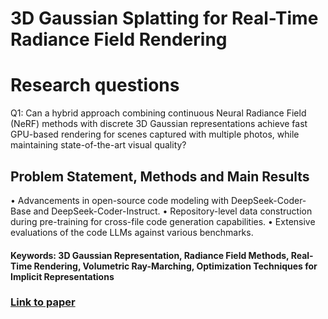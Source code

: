 # 3D Gaussian Splatting for Real-Time Radiance Field Rendering

# Research questions
Q1: Can a hybrid approach combining continuous Neural Radiance Field (NeRF) methods with discrete 3D Gaussian representations achieve fast GPU-based rendering for scenes captured with multiple photos, while maintaining state-of-the-art visual quality?

## Problem Statement, Methods and Main Results

  • Advancements in open-source code modeling with DeepSeek-Coder-Base and DeepSeek-Coder-Instruct.
  • Repository-level data construction during pre-training for cross-file code generation capabilities.
  • Extensive evaluations of the code LLMs against various benchmarks.

#### Keywords: 3D Gaussian Representation, Radiance Field Methods, Real-Time Rendering, Volumetric Ray-Marching, Optimization Techniques for Implicit Representations


### [Link to paper](https://arxiv.org/abs/2308.04079v1)
        